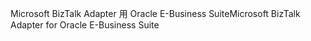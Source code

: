 <span data-ttu-id="0f287-101">Microsoft BizTalk Adapter 用 Oracle E-Business Suite</span><span class="sxs-lookup"><span data-stu-id="0f287-101">Microsoft BizTalk Adapter for Oracle E-Business Suite</span></span>